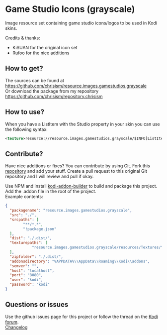 # Game Studio Icons (grayscale)
Image resource set containing game studio icons/logos to be used in Kodi skins.

Credits & thanks:
* KiSUAN for the original icon set
* Rufoo for the nice additions

## How to get?
The sources can be found at https://github.com/chrisism/resource.images.gamestudios.grayscale  
Or download the package from my repository https://github.com/chrisism/repository.chrisism

## How to use?
When you have a ListItem with the Studio property in your skin you can use the following syntax:
```xml
<texture>resource://resource.images.gamestudios.grayscale/$INFO[ListItem.Studio,,.png]</texture>
```

## Contribute?
Have nice additions or fixes? You can contribute by using Git. Fork this [repository](https://github.com/chrisism/resource.images.gamestudios.grayscale) and add your stuff. 
Create a pull request to this original Git repository and I will review and pull if okay.  

Use NPM and install [kodi-addon-builder](https://github.com/chrisism/kodi-addon-builder) to build and package this project. Add the .addon file in the root of the project.  
Example contents:
```json
{
  "packagename": "resource.images.gamestudios.grayscale",
  "src": "./",
  "srcpaths": [
        "**/*.*",
        "!package.json"
  ],
  "dist": "./.dist/",
  "texturepaths": [
			"resource.images.gamestudios.grayscale/resources/Textures/"
  ],			
  "zipfolder": "./.dist/",
  "addonsdirectory": "%APPDATA%\\AppData\\Roaming\\Kodi\\addons",
  "semver": "",
  "host": "localhost",
  "port": "8080",
  "user": "kodi",
  "password": "kodi"
}
```

## Questions or issues
Use the github issues page for this project or follow the thread on the [Kodi forum](..).  
[Changelog](https://raw.githubusercontent.com/chrisism/resource.images.gamestudios.grayscale/master/changelog.txt)
